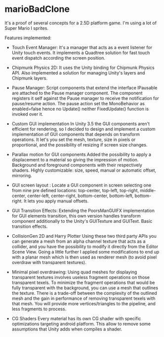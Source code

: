 marioBadClone
=============

It's a proof of several concepts for a 2.5D platform game. I'm using a lot of Super Mario I sprites.

Features implemented:

- Touch Event Manager:
	It's a manager that acts as a event listener for Unity touch events. 
	It implements a Quadtree solution for fast touch event dispatch according the screen position.
	
- Chipmunk Physics 2D:
	It uses the Unity binding for Chipmunk Physics API.
	Also implemented a solution for managing Unity's layers and Chipmunk layers.
	
- Pause Manager:
	Script components that extend the interface IPausable are attached to the Pause manager component.
	The component registers it self against the Pause manager to receive the notification for pause/resume action.
	The pause action set the MonoBehavior as enabled=false hence no Update() neither FixedUpdate() function is invoked over it.

- Custom GUI implementation
	In Unity 3.5 the GUI components aren't efficient for rendering, so I decided to design and implement a custom implementation of GUI components that depends on transform operations.
	It let's you set the mesh, texture, size in pixels or proportional, and the possibility of resizing if screen size changes.

- Parallax motion for GUI components
	Added the possibility to apply a displacement to a material so giving the impression of motion.
	Background and foreground components with their respectively shaders. Highly customizable: size, speed, manual or automatic offset, mirroring.
	
- GUI screen layout :
	Locate a GUI component in screen selecting one from nine pre defined locations: top-center, top-left, top-right, middle-center, center-left, center-right, bottom-center, bottom-left, bottom-right.
	It lets you apply manual offsets.
	
- GUI Transition Effects:
	Extending the PoorsManGUIFX implementation for GUI elements transition, this own version handles transform component additionally to the Unity's GUITexture and GUIText. Basic transition effects.
	
- CollisionGen 2D and Harry Plotter
	Using these two third party APIs you can generate a mesh from an alpha channel texture that acts as a collider, and you have the possibility to modify it directly from the Editor Scene View.
	Going a little further I applied some modifications to end up with a planar mesh which is then used as renderer mesh (to avoid pixel overdraw with transparent textures).
	
- Minimal pixel overdrawing:
	Using quad meshes for displaying transparent textures involves useless fragment operations on those transparent texels.
	To minimize the fragment operations that would be fully transparent with the background, you can use a mesh that outlines the texture.
	There is a trade-off between the complexity of the outlined mesh and the gain in performance of removing transparent texels with that mesh.
	You will provide more vertices/triangles to the pipeline, and less fragments to process.
	
- CG Shaders
	Every material has its own CG shader with specific optimizations targeting android platform. This allow to remove some assumptions that Unity adds when compiles a shader.
